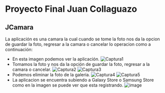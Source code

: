 # Proyecto Final Juan Collaguazo
## JCamara
La aplicación es una camara la cual cuando se tome la foto nos da la opcion de guardar la foto, regresar a la camara o cancelar lo operacion como a continuación:
- En esta imagen podemos ver la aplicación.
![Captura1](https://user-images.githubusercontent.com/38759831/132081976-39023fa7-5630-4237-9189-5d97baf2d0af.PNG)
- Tomamos la foto y nos da la opción de guardar la foto, regresar a la camara o cancelar.
![Captura2](https://user-images.githubusercontent.com/38759831/132081997-2ca9a2c4-7f82-490d-b7a8-9e6bc5f69251.PNG)
![Captura3](https://user-images.githubusercontent.com/38759831/132081999-6e743bbb-2746-4dd4-8723-ae3552af2ee9.PNG)
- Podemos eliminar la foto de la galeria.
![Captura4](https://user-images.githubusercontent.com/38759831/132082018-af8c24be-db89-40b3-af9c-7c62da17589e.PNG)
![Captura5](https://user-images.githubusercontent.com/38759831/132082025-15ee6ee2-6863-49b3-ab34-17b973f231ad.PNG)
- La aplicacion se encuentra subiendo a Galaxy Store o Samsung Store como en la imagen se puede ver que esta registrando.
![image](https://user-images.githubusercontent.com/38759831/132082075-07756374-1ca0-4146-ae2f-941da80d267c.png)
